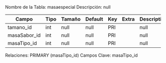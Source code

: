 
  Nombre de la Tabla: masaespecial
  Descripción: null

| Campo          | Tipo | Tamaño    |  Default    | Key | Extra | Description | 
|----------------|------|-----------|-------------|-----|-------|-------------|
|tamano_id| int| null |null | PRI | | null |
|masaSabor_id| int| null |null | PRI | | null |
|masaTipo_id| int| null |null | PRI | | null |

Relaciones:  PRIMARY (masaTipo_id) 
Campos Clave: masaTipo_id
